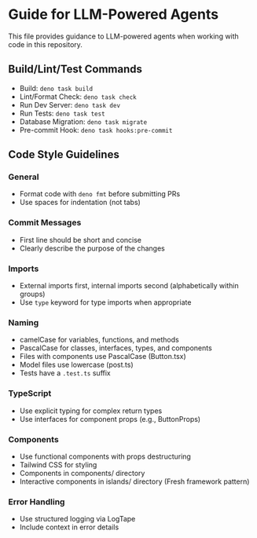 # Guide for LLM-Powered Agents

This file provides guidance to LLM-powered agents when working with code in this repository.

## Build/Lint/Test Commands

- Build: `deno task build`
- Lint/Format Check: `deno task check`
- Run Dev Server: `deno task dev`
- Run Tests: `deno task test`
- Database Migration: `deno task migrate`
- Pre-commit Hook: `deno task hooks:pre-commit`

## Code Style Guidelines

### General
- Format code with `deno fmt` before submitting PRs
- Use spaces for indentation (not tabs)

### Commit Messages
- First line should be short and concise
- Clearly describe the purpose of the changes

### Imports
- External imports first, internal imports second (alphabetically within groups)
- Use `type` keyword for type imports when appropriate

### Naming
- camelCase for variables, functions, and methods
- PascalCase for classes, interfaces, types, and components
- Files with components use PascalCase (Button.tsx)
- Model files use lowercase (post.ts)
- Tests have a `.test.ts` suffix

### TypeScript
- Use explicit typing for complex return types
- Use interfaces for component props (e.g., ButtonProps)

### Components
- Use functional components with props destructuring
- Tailwind CSS for styling
- Components in components/ directory
- Interactive components in islands/ directory (Fresh framework pattern)

### Error Handling
- Use structured logging via LogTape
- Include context in error details
